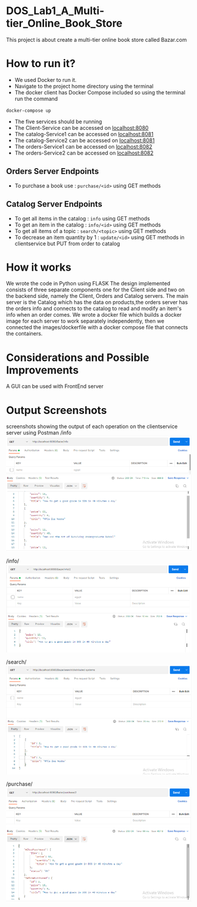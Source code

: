 # DOS_Lab1_A_Multi-tier_Online_Book_Store
This project is about create a multi-tier online book store called Bazar.com

# How to run it?
- We used Docker to run it.
- Navigate to the project home directory using the terminal
- The docker client has Docker Compose included so using the terminal run the command

`docker-compose up`
- The five services should be running
- The Client-Service can be accessed on [localhost:8080](http://localhost:8080)
- The catalog-Service1 can be accessed on [localhost:8081](http://localhost:8081)
- The catalog-Service2 can be accessed on [localhost:8081](http://localhost:8083)
- The orders-Service1 can be accessed on [localhost:8082](http://localhost:8082)
- The orders-Service2 can be accessed on [localhost:8082](http://localhost:8084)

## Orders Server Endpoints 
- To purchase a book use : `purchase/<id>` using GET methods

## Catalog Server Endpoints
- To get all items in the catalog : `info` using GET methods
- To get an item in the catalog : `info/<id>` using GET methods
- To get all items of a topic : `search/<topic>` using GET methods
- To decrease an item quantity by 1 : `update/<id>` using GET methods in clientservice but PUT from order to catalog


# How it works
We wrote the code in Python using FLASK
The design implemented consists of three separate components one for the Client side and two on the backend side,
namely the Client, Orders and Catalog servers. The main server is the Catalog which has the data on products,the orders server has the orders info and connects to the catalog to read and modify an item's info when an order comes.
We wrote a docker file which builds a docker image for each server to work separately independently, then we connected the images/dockerfile with a docker compose file that connects the containers.

# Considerations and Possible Improvements
A GUI can be used with FrontEnd server

# Output Screenshots
screenshots showing the output of each operation on the clientservice server using Postman
/info
![image](infoall.png)

/info/<id>
![image](info.png)

/search/<topic>
![image](topic.png)

/purchase/<id>
![image](purchase.png)
